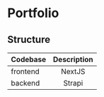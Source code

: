 # Portfolio

## Structure

| Codebase | Description |
| :------- | :---------: |
| frontend |   NextJS    |
| backend  |   Strapi    |
